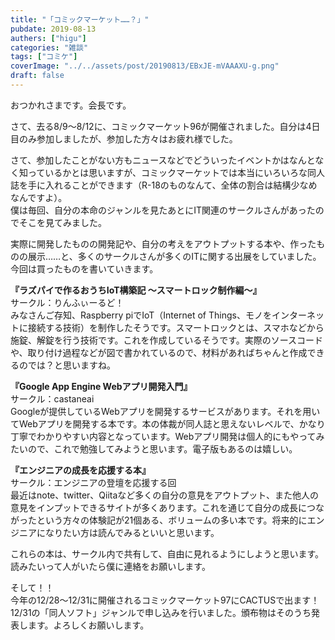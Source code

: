 ```yaml
---
title: "「コミックマーケット……？」"
pubdate: 2019-08-13
authers: ["higu"]
categories: "雑談"
tags: ["コミケ"]
coverImage: "../../assets/post/20190813/EBxJE-mVAAAXU-g.png"
draft: false
---
```


おつかれさまです。会長です。

さて、去る8/9～8/12に、コミックマーケット96が開催されました。自分は4日目のみ参加しましたが、参加した方々はお疲れ様でした。

さて、参加したことがない方もニュースなどでどういったイベントかはなんとなく知っているかとは思いますが、コミックマーケットでは本当にいろいろな同人誌を手に入れることができます（R-18のものなんて、全体の割合は結構少なめなんですよ）。  
僕は毎回、自分の本命のジャンルを見たあとにIT関連のサークルさんがあったのでそこを見てみました。

実際に開発したものの開発記や、自分の考えをアウトプットする本や、作ったものの展示……と、多くのサークルさんが多くのITに関する出展をしていました。今回は買ったものを書いていきます。

**『ラズパイで作るおうちIoT構築記 ～スマートロック制作編～』**  
サークル：りんふぃーるど！  
みなさんご存知、Raspberry piでIoT（Internet of Things、モノをインターネットに接続する技術）を制作したそうです。スマートロックとは、スマホなどから施錠、解錠を行う技術です。これを作成しているそうです。実際のソースコードや、取り付け過程などが図で書かれているので、材料があればちゃんと作成できるのでは？と思いますね。

**『Google App Engine Webアプリ開発入門』**  
サークル：castaneai  
Googleが提供しているWebアプリを開発するサービスがあります。それを用いてWebアプリを開発する本です。本の体裁が同人誌と思えないレベルで、かなり丁寧でわかりやすい内容となっています。Webアプリ開発は個人的にもやってみたいので、これで勉強してみようと思います。電子版もあるのは嬉しい。

**『エンジニアの成長を応援する本』**  
サークル：エンジニアの登壇を応援する回  
最近はnote、twitter、Qiitaなど多くの自分の意見をアウトプット、また他人の意見をインプットできるサイトが多くあります。これを通じて自分の成長につながったという方々の体験記が21個ある、ボリュームの多い本です。将来的にエンジニアになりたい方は読んでみるといいと思います。

これらの本は、サークル内で共有して、自由に見れるようにしようと思います。読みたいって人がいたら僕に連絡をお願いします。

そして！！  
今年の12/28～12/31に開催されるコミックマーケット97にCACTUSで出ます！12/31の「同人ソフト」ジャンルで申し込みを行いました。頒布物はそのうち発表します。よろしくお願いします。
